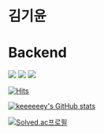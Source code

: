 # 김기윤

# Backend
<img src="https://img.shields.io/badge/java-007396?style=flat-square&logo=Java&logoColor=007396" style="max-width:100%"/>
<img src="https://img.shields.io/badge/Spring-6DB33F?style=flat-square&logo=Spring&logoColor=FFF" style="max-width:100%"/> <img src="https://img.shields.io/badge/Spring Boot-6DB33F?style=flat-square&logo=Spring Boot&logoColor=FFF" style="max-width:100%"/>

[![Hits](https://hits.seeyoufarm.com/api/count/incr/badge.svg?url=https%3A%2F%2Fgithub.com%2Fkeeeeeey&count_bg=%2379C83D&title_bg=%23555555&icon=&icon_color=%23E7E7E7&title=hits&edge_flat=false)](https://hits.seeyoufarm.com)

[![keeeeeey's GitHub stats](https://github-readme-stats.vercel.app/api?username=keeeeeey)](https://github.com/anuraghazra/github-readme-stats)

[![Solved.ac프로필](http://mazassumnida.wtf/api/v2/generate_badge?boj=sseioul)](https://solved.ac/sseioul)
